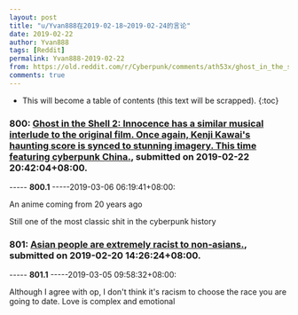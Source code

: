 ```yaml
---
layout: post
title: "u/Yvan888在2019-02-18~2019-02-24的言论"
date: 2019-02-22
author: Yvan888
tags: [Reddit]
permalink: Yvan888-2019-02-22
from: https://old.reddit.com/r/Cyberpunk/comments/ath53x/ghost_in_the_shell_2_innocence_has_a_similar/
comments: true
---
```


* This will become a table of contents (this text will be scrapped).
{:toc}

### 800: [Ghost in the Shell 2: Innocence has a similar musical interlude to the original film. Once again, Kenji Kawai's haunting score is synced to stunning imagery. This time featuring cyberpunk China.](https://old.reddit.com/r/Cyberpunk/comments/ath53x/ghost_in_the_shell_2_innocence_has_a_similar/), submitted on 2019-02-22 20:42:04+08:00.

----- __800.1__ -----2019-03-06 06:19:41+08:00:

An anime coming from 20 years ago

Still one of the most classic shit in the cyberpunk history

### 801: [Asian people are extremely racist to non-asians.](https://old.reddit.com/r/unpopularopinion/comments/askylm/asian_people_are_extremely_racist_to_nonasians/), submitted on 2019-02-20 14:26:24+08:00.

----- __801.1__ -----2019-03-05 09:58:32+08:00:

Although I agree with op, I don't think it's racism to choose the race you are going to date. Love is complex and emotional 

